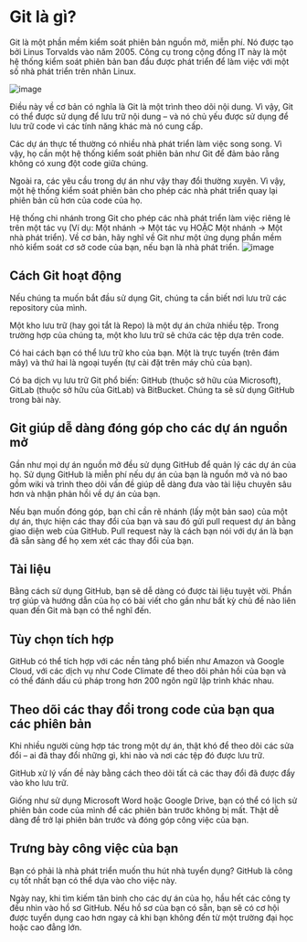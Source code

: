 # Git là gì?

Git là một phần mềm kiểm soát phiên bản nguồn mở, miễn phí. Nó được tạo bởi Linus Torvalds vào năm 2005. Công cụ trong cộng đồng IT này là một hệ thống kiểm soát phiên bản ban đầu được phát triển để làm việc với một số nhà phát triển trên nhân Linux.

![image](https://user-images.githubusercontent.com/62273292/158340507-a578dfb0-902f-4683-93c6-621e805a2bf5.png)

Điều này về cơ bản có nghĩa là Git là một trình theo dõi nội dung. Vì vậy, Git có thể được sử dụng để lưu trữ nội dung – và nó chủ yếu được sử dụng để lưu trữ code vì các tính năng khác mà nó cung cấp.

Các dự án thực tế thường có nhiều nhà phát triển làm việc song song. Vì vậy, họ cần một hệ thống kiểm soát phiên bản như Git để đảm bảo rằng không có xung đột code giữa chúng.

Ngoài ra, các yêu cầu trong dự án như vậy thay đổi thường xuyên. Vì vậy, một hệ thống kiểm soát phiên bản cho phép các nhà phát triển quay lại phiên bản cũ hơn của code của họ.

Hệ thống chi nhánh trong Git cho phép các nhà phát triển làm việc riêng lẻ trên một tác vụ (Ví dụ: Một nhánh -> Một tác vụ HOẶC Một nhánh -> Một nhà phát triển). Về cơ bản, hãy nghĩ về Git như một ứng dụng phần mềm nhỏ kiểm soát cơ sở code của bạn, nếu bạn là nhà phát triển.
![image](https://user-images.githubusercontent.com/62273292/158340588-c10ff495-2dad-423e-9b7c-a20c0448d032.png)

## Cách Git hoạt động

Nếu chúng ta muốn bắt đầu sử dụng Git, chúng ta cần biết nơi lưu trữ các repository của mình.

Một kho lưu trữ (hay gọi tắt là Repo) là một dự án chứa nhiều tệp. Trong trường hợp của chúng ta, một kho lưu trữ sẽ chứa các tệp dựa trên code.

Có hai cách bạn có thể lưu trữ kho của bạn. Một là trực tuyến (trên đám mây) và thứ hai là ngoại tuyến (tự cài đặt trên máy chủ của bạn).

Có ba dịch vụ lưu trữ Git phổ biến: GitHub (thuộc sở hữu của Microsoft), GitLab (thuộc sở hữu của GitLab) và BitBucket. Chúng ta sẽ sử dụng GitHub trong bài này.

## Git giúp dễ dàng đóng góp cho các dự án nguồn mở

Gần như mọi dự án nguồn mở đều sử dụng GitHub để quản lý các dự án của họ. Sử dụng GitHub là miễn phí nếu dự án của bạn là nguồn mở và nó bao gồm wiki và trình theo dõi vấn đề giúp dễ dàng đưa vào tài liệu chuyên sâu hơn và nhận phản hồi về dự án của bạn.

Nếu bạn muốn đóng góp, bạn chỉ cần rẽ nhánh (lấy một bản sao) của một dự án, thực hiện các thay đổi của bạn và sau đó gửi pull request dự án bằng giao diện web của GitHub. Pull request này là cách bạn nói với dự án là bạn đã sẵn sàng để họ xem xét các thay đổi của bạn.

## Tài liệu

Bằng cách sử dụng GitHub, bạn sẽ dễ dàng có được tài liệu tuyệt vời. Phần trợ giúp và hướng dẫn của họ có bài viết cho gần như bất kỳ chủ đề nào liên quan đến Git mà bạn có thể nghĩ đến.

## Tùy chọn tích hợp

GitHub có thể tích hợp với các nền tảng phổ biến như Amazon và Google Cloud, với các dịch vụ như Code Climate để theo dõi phản hồi của bạn và có thể đánh dấu cú pháp trong hơn 200 ngôn ngữ lập trình khác nhau.

## Theo dõi các thay đổi trong code của bạn qua các phiên bản

Khi nhiều người cùng hợp tác trong một dự án, thật khó để theo dõi các sửa đổi – ai đã thay đổi những gì, khi nào và nơi các tệp đó được lưu trữ.

GitHub xử lý vấn đề này bằng cách theo dõi tất cả các thay đổi đã được đẩy vào kho lưu trữ.

Giống như sử dụng Microsoft Word hoặc Google Drive, bạn có thể có lịch sử phiên bản code của mình để các phiên bản trước không bị mất. Thật dễ dàng để trở lại phiên bản trước và đóng góp công việc của bạn.

## Trưng bày công việc của bạn

Bạn có phải là nhà phát triển muốn thu hút nhà tuyển dụng? GitHub là công cụ tốt nhất bạn có thể dựa vào cho việc này.

Ngày nay, khi tìm kiếm tân binh cho các dự án của họ, hầu hết các công ty đều nhìn vào hồ sơ GitHub. Nếu hồ sơ của bạn có sẵn, bạn sẽ có cơ hội được tuyển dụng cao hơn ngay cả khi bạn không đến từ một trường đại học hoặc cao đẳng lớn.

